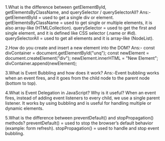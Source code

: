 1.What is the difference between getElementById, getElementsByClassName, and querySelector / querySelectorAll?
Ans:-getElementById = used to get a single div or element.
getElementsByClassName = used to get single or multiple elements, it is also array-like (HTMLCollection).
querySelector = used to get the first and single element, and it is defined like CSS selector (.name or #id).
querySelectorAll = used to get all elements and it is array-like (NodeList).

2.How do you create and insert a new element into the DOM?
Ans:-
const divContainer = document.getElementById("unq");
const newElement = document.createElement("div");
newElement.innerHTML = "New Element";
divContainer.append(newElement);


3.What is Event Bubbling and how does it work?
Ans:-Event bubbling works when an event fires, and it goes from the child node to the parent node (bottom to top).

4.What is Event Delegation in JavaScript? Why is it useful?
When an event fires, instead of adding event listeners to every child, we use a single parent listener. It works by using bubbling and is useful for handling multiple or dynamic elements.

5.What is the difference between preventDefault() and stopPropagation() methods?
preventDefault() = used to stop the browser’s default behavior (example: form refresh).
stopPropagation() = used to handle and stop event bubbling.